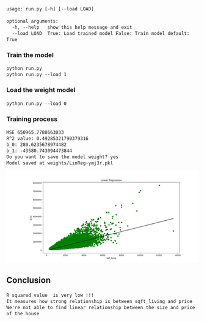 ```text
usage: run.py [-h] [--load LOAD]

optional arguments:
  -h, --help   show this help message and exit
  --load LOAD  True: Load trained model False: Train model default: True
```

### Train the model
```shell
python run.py
python run.py --load 1
```

### Load the weight model
```shell
python run.py --load 0
```
### Training process
```text
MSE 650965.7788663033
R^2 value: 0.49285321790379316
b_0: 280.6235678974482 
b_1: -43580.743094473844
Do you want to save the model weight? yes
Model saved at weights/LinReg-ymj3r.pkl
```

![Figure_1.png](figures/Figure_1.png)


## Conclusion
```text
R squared value  is very low !!!
It measures how strong relationship is between sqft_living and price
We're not able to find linear relationship between the size and price of the house 
```